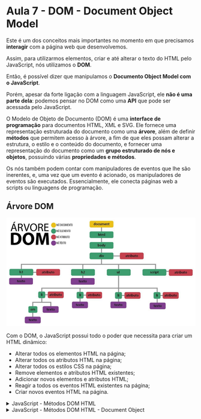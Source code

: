 # Aula 7 - DOM - Document Object Model

Este é um dos conceitos mais importantes no momento em que precisamos **interagir** com a página web que desenvolvemos.

Assim, para utilizarmos elementos, criar e até alterar o texto do HTML pelo JavaScript, nós utilizamos o **DOM**.

Então, é possível dizer que manipulamos o **Documento Object Model com o JavaScript**.

Porém, apesar da forte ligação com a linguagem JavaScript, ele **não é uma parte dela**: podemos pensar no DOM como uma **API** que pode ser acessada pelo JavaScript.

O Modelo de Objeto de Documento (DOM) é uma **interface de programação** para documentos HTML, XML e SVG. Ele fornece uma representação estruturada do documento como uma **árvore**, além de definir **métodos** que permitem acesso à árvore, a fim de que eles possam alterar a estrutura, o estilo e o conteúdo do documento, e fornecer uma representação do documento como um **grupo estruturado de nós e objetos**, possuindo várias **propriedades e métodos**.

Os nós também podem contar com manipuladores de eventos que lhe são inerentes, e, uma vez que um evento é acionado, os manipuladores de eventos são executados. Essencialmente, ele conecta páginas web a scripts ou linguagens de programação.

## Árvore DOM

![Árvore DOM](https://github.com/marcelobarbieri/fiap_frontendspecialist/blob/main/logica-de-programacao/aula07/assets/arvore-dom.png)

Com o DOM, o JavaScript possui todo o poder que necessita para criar um HTML dinâmico:

- Alterar todos os elementos HTML na página;
- Alterar todos os atributos HTML na página;
- Alterar todos os estilos CSS na página;
- Remove elementos e atributos HTML existentes;
- Adicionar novos elementos e atributos HTML;
- Reagir a todos os eventos HTML existentes na página;
- Criar novos eventos HTML na página.

<details><summary>JavaScript - Métodos DOM HTML</summary>

Os métodos HTML DOM são **ações** qie você pode executar em elementos HTML.

As propriedades DOM HTML são **valores** de elementos HTML que você pode definir ou alterar.

```html
<!DOCTYPE html>
<html>
    <head>
        <title>
            
        </title>
        <meta charset="utf-8">
    </head>
    <body>
        <p id="exemplo"></p>
        <script type="text/javascript" src="js/script.js"></script>
    </body>
</html>
```

```js
document.getElementById("exemplo").innerHTML = "Hello World!";
```

O método getElementById acessa um elemento pelo seu id.

A propriedade innerHTML acessa o conteúdo de um elemento podendo alterá-lo.

</details>

<details><summary>JavaScript - Métodos DOM HTML - Document Object</summary>

O **DOCUMENT OBJECT** representa sua página da web.
    
Caso você queira acessar qualquer elemento em uma página HTML, sempre comece acessando o DOCUENT OBJECT.
    
Exemplos:
    
### Encontrando Elementos HTML
    
|Método                               |Descrição                               |
|:---                                 |:---                                    |
|document.getElementById(id)          |Encontra um elemento pelo ID            |
|document.getElementsByTagName(name)  |Encontra um elemento por sua tag        |
|document.getElementsByClassName(name)|Encontra um elemento pelo nome da classe|
    
### Alterando Elementos HTML

|Propriedade                          |Descrição                                        |
|:---                                 |:---                                             |
|element.innerHTML = new html content |Altera o inner HTML de um elemento               |
|element.attribute = new value        |Altera o atributo value de um elemento           |
|element.style.property = new style   |Altera o style de um elemento HTML               |
|Método                               |Descrição                                        |    
|:---                                 |:---                                             |
|element.setAttribute(attribute,value)|Altera o valor de um atributo de um elemento HTML|    
    
</details>

<!--
<details><summary></summary>
  
</details>
-->
